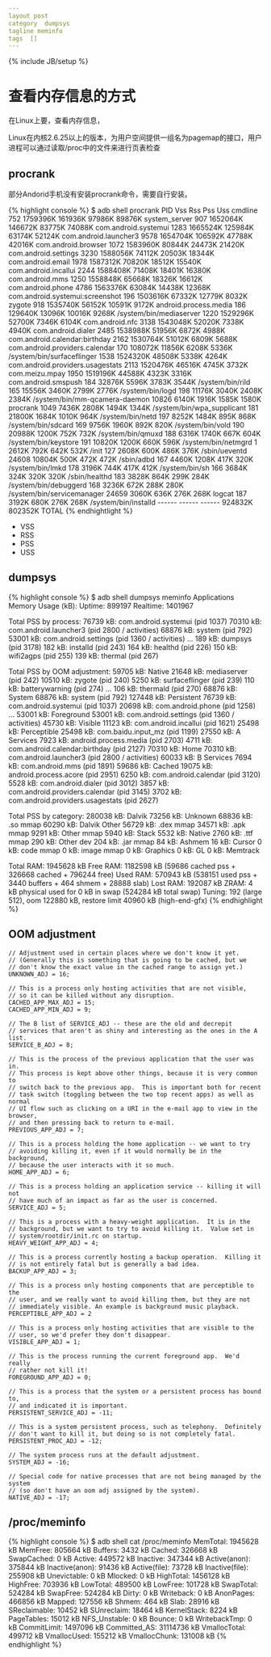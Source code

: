 ```yaml
---
layout post
category  dumpsys
tagline meminfo
tags  []
---
```

{% include JB/setup %}

# 查看内存信息的方式

在Linux上要，查看内存信息，

Linux在内核2.6.25以上的版本，为用户空间提供一组名为pagemap的接口，用户进程可以通过读取/proc中的文件来进行页表检查

## procrank

部分Andorid手机没有安装procrank命令，需要自行安装。

{% highlight console %}
$ adb shell procrank
  PID       Vss      Rss      Pss      Uss  cmdline
  752  1759396K  161936K   97986K   89876K  system_server
  907  1652064K  146672K   83775K   74088K  com.android.systemui
 1283  1665524K  125984K   63174K   52124K  com.android.launcher3
 9578  1654704K  106592K   47788K   42016K  com.android.browser
 1072  1583960K   80844K   24473K   21420K  com.android.settings
 3230  1588056K   74112K   20503K   18344K  com.android.email
 1978  1587312K   70820K   18512K   15540K  com.android.incallui
 2244  1588408K   71408K   18401K   16380K  com.android.mms
 1250  1558848K   65668K   18326K   16612K  com.android.phone
 4786  1563376K   63084K   14438K   12368K  com.android.systemui:screenshot
  196  1503616K   67332K   12779K    8032K  zygote
  918  1535740K   56152K   10591K    9172K  android.process.media
  186   129640K   13096K   10016K    9268K  /system/bin/mediaserver
 1220  1529296K   52700K    7346K    6104K  com.android.nfc
 3138  1543048K   52020K    7338K    4940K  com.android.dialer
 2485  1538988K   51956K    6872K    4988K  com.android.calendar:birthday
 2162  1530764K   51012K    6809K    5688K  com.android.providers.calendar
  170   108072K   11856K    6208K    5336K  /system/bin/surfaceflinger
 1538  1524320K   48508K    5338K    4264K  com.android.providers.usagestats
 2113  1520476K   46516K    4745K    3732K  com.meizu.mpay
 1950  1519196K   44588K    4323K    3316K  com.android.smspush
  184    32876K    5596K    3783K    3544K  /system/bin/rild
  165    15556K    3460K    2799K    2776K  /system/bin/logd
  198    11176K    3040K    2408K    2384K  /system/bin/mm-qcamera-daemon
10826     6140K    1916K    1585K    1580K  procrank
 1049     7436K    2808K    1494K    1344K  /system/bin/wpa_supplicant
  181    21800K    1684K    1010K     964K  /system/bin/netd
  197     8252K    1484K     895K     868K  /system/bin/sdcard
  169     9756K    1960K     892K     820K  /system/bin/vold
  190    20988K    1200K     752K     732K  /system/bin/qmuxd
  188     6316K    1740K     667K     604K  /system/bin/keystore
  191    10820K    1200K     660K     596K  /system/bin/netmgrd
    1     2612K     792K     642K     532K  /init
  127     2608K     600K     486K     376K  /sbin/ueventd
24608    10804K     500K     472K     472K  /sbin/adbd
  167     4460K    1208K     417K     320K  /system/bin/lmkd
  178     3196K     744K     417K     412K  /system/bin/sh
  166     3684K     324K     320K     320K  /sbin/healthd
  183     3828K     864K     299K     284K  /system/bin/debuggerd
  168     3236K     672K     288K     280K  /system/bin/servicemanager
24659     3060K     636K     276K     268K  logcat
  187     3192K     680K     276K     268K  /system/bin/installd
                           ------   ------  ------
                          924832K  802352K  TOTAL
{% endhightlight %}

- VSS
- RSS
- PSS
- USS

## dumpsys

{% highlight console %}
$ adb shell dumpsys meminfo
Applications Memory Usage (kB):
Uptime: 899197 Realtime: 1401967

Total PSS by process:
    76739 kB: com.android.systemui (pid 1037)
    70310 kB: com.android.launcher3 (pid 2800 / activities)
    68876 kB: system (pid 792)
    53001 kB: com.android.settings (pid 1360 / activities)
    ...
      189 kB: dumpsys (pid 3178)
      182 kB: installd (pid 243)
      164 kB: healthd (pid 226)
      150 kB: wifi2agps (pid 255)
      139 kB: thermal (pid 267)

Total PSS by OOM adjustment:
    59705 kB: Native
               21648 kB: mediaserver (pid 242)
               10510 kB: zygote (pid 240)
                5250 kB: surfaceflinger (pid 239)
                 110 kB: batterywarning (pid 274)
                 ...
                 106 kB: thermald (pid 270)
    68876 kB: System
               68876 kB: system (pid 792)
   127448 kB: Persistent
               76739 kB: com.android.systemui (pid 1037)
               20698 kB: com.android.phone (pid 1258)
               ...
    53001 kB: Foreground
               53001 kB: com.android.settings (pid 1360 / activities)
    45730 kB: Visible
               11123 kB: com.android.incallui (pid 1621)
    25498 kB: Perceptible
               25498 kB: com.baidu.input_mz (pid 1199)
    27550 kB: A Services
                7923 kB: android.process.media (pid 2703)
                4711 kB: com.android.calendar:birthday (pid 2127)
    70310 kB: Home
               70310 kB: com.android.launcher3 (pid 2800 / activities)
    60033 kB: B Services
                7694 kB: com.android.mms (pid 1891)
    59686 kB: Cached
               19075 kB: android.process.acore (pid 2951)
                6250 kB: com.android.calendar (pid 3120)
                5528 kB: com.android.dialer (pid 3012)
                3857 kB: com.android.providers.calendar (pid 3145)
                3702 kB: com.android.providers.usagestats (pid 2627)

Total PSS by category:
   280038 kB: Dalvik
    73256 kB: Unknown
    68836 kB: .so mmap
    60290 kB: Dalvik Other
    56729 kB: .dex mmap
    34571 kB: .apk mmap
     9291 kB: Other mmap
     5940 kB: Stack
     5532 kB: Native
     2760 kB: .ttf mmap
      290 kB: Other dev
      204 kB: .jar mmap
       84 kB: Ashmem
       16 kB: Cursor
        0 kB: code mmap
        0 kB: image mmap
        0 kB: Graphics
        0 kB: GL
        0 kB: Memtrack

Total RAM: 1945628 kB
 Free RAM: 1182598 kB (59686 cached pss + 326668 cached + 796244 free)
 Used RAM: 570943 kB (538151 used pss + 3440 buffers + 464 shmem + 28888 slab)
 Lost RAM: 192087 kB
     ZRAM: 4 kB physical used for 0 kB in swap (524284 kB total swap)
   Tuning: 192 (large 512), oom 122880 kB, restore limit 40960 kB (high-end-gfx)
{% endhighlight %}

## OOM adjustment

    // Adjustment used in certain places where we don't know it yet.
    // (Generally this is something that is going to be cached, but we
    // don't know the exact value in the cached range to assign yet.)
    UNKNOWN_ADJ = 16;

    // This is a process only hosting activities that are not visible,
    // so it can be killed without any disruption.
    CACHED_APP_MAX_ADJ = 15;
    CACHED_APP_MIN_ADJ = 9;

    // The B list of SERVICE_ADJ -- these are the old and decrepit
    // services that aren't as shiny and interesting as the ones in the A list.
    SERVICE_B_ADJ = 8;

    // This is the process of the previous application that the user was in.
    // This process is kept above other things, because it is very common to
    // switch back to the previous app.  This is important both for recent
    // task switch (toggling between the two top recent apps) as well as normal
    // UI flow such as clicking on a URI in the e-mail app to view in the browser,
    // and then pressing back to return to e-mail.
    PREVIOUS_APP_ADJ = 7;

    // This is a process holding the home application -- we want to try
    // avoiding killing it, even if it would normally be in the background,
    // because the user interacts with it so much.
    HOME_APP_ADJ = 6;
    
    // This is a process holding an application service -- killing it will not
    // have much of an impact as far as the user is concerned.
    SERVICE_ADJ = 5;

    // This is a process with a heavy-weight application.  It is in the
    // background, but we want to try to avoid killing it.  Value set in
    // system/rootdir/init.rc on startup.
    HEAVY_WEIGHT_APP_ADJ = 4;

    // This is a process currently hosting a backup operation.  Killing it
    // is not entirely fatal but is generally a bad idea.
    BACKUP_APP_ADJ = 3;

    // This is a process only hosting components that are perceptible to the
    // user, and we really want to avoid killing them, but they are not
    // immediately visible. An example is background music playback.
    PERCEPTIBLE_APP_ADJ = 2

    // This is a process only hosting activities that are visible to the
    // user, so we'd prefer they don't disappear.
    VISIBLE_APP_ADJ = 1;

    // This is the process running the current foreground app.  We'd really
    // rather not kill it!
    FOREGROUND_APP_ADJ = 0;

    // This is a process that the system or a persistent process has bound to,
    // and indicated it is important.
    PERSISTENT_SERVICE_ADJ = -11;

    // This is a system persistent process, such as telephony.  Definitely
    // don't want to kill it, but doing so is not completely fatal.
    PERSISTENT_PROC_ADJ = -12;

    // The system process runs at the default adjustment.
    SYSTEM_ADJ = -16;

    // Special code for native processes that are not being managed by the system
    // (so don't have an oom adj assigned by the system).
    NATIVE_ADJ = -17;


## /proc/meminfo

{% highlight console %}
$ adb shell cat /proc/meminfo
MemTotal:        1945628 kB
MemFree:          805664 kB
Buffers:            3432 kB
Cached:           326668 kB
SwapCached:            0 kB
Active:           449572 kB
Inactive:         347344 kB
Active(anon):     375844 kB
Inactive(anon):    91436 kB
Active(file):      73728 kB
Inactive(file):   255908 kB
Unevictable:           0 kB
Mlocked:               0 kB
HighTotal:       1456128 kB
HighFree:         703936 kB
LowTotal:         489500 kB
LowFree:          101728 kB
SwapTotal:        524284 kB
SwapFree:         524284 kB
Dirty:                 0 kB
Writeback:             0 kB
AnonPages:        466856 kB
Mapped:           127556 kB
Shmem:               464 kB
Slab:              28916 kB
SReclaimable:      10452 kB
SUnreclaim:        18464 kB
KernelStack:        8224 kB
PageTables:        15012 kB
NFS_Unstable:          0 kB
Bounce:                0 kB
WritebackTmp:          0 kB
CommitLimit:     1497096 kB
Committed_AS:   31114736 kB
VmallocTotal:     499712 kB
VmallocUsed:      155212 kB
VmallocChunk:     131008 kB
{% endhighlight %}

